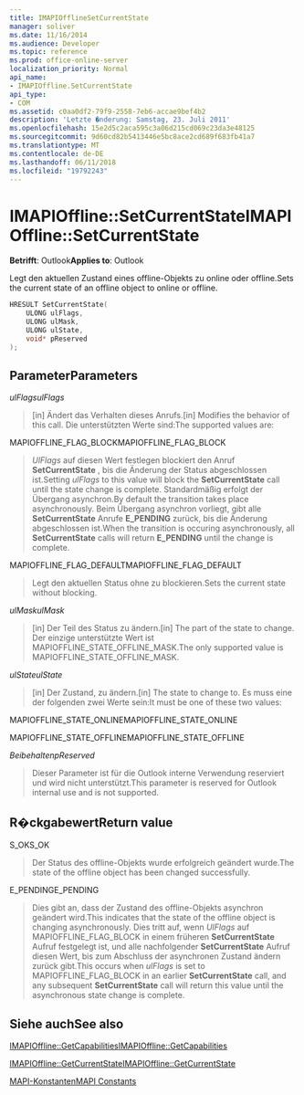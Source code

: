 ```yaml
---
title: IMAPIOfflineSetCurrentState
manager: soliver
ms.date: 11/16/2014
ms.audience: Developer
ms.topic: reference
ms.prod: office-online-server
localization_priority: Normal
api_name:
- IMAPIOffline.SetCurrentState
api_type:
- COM
ms.assetid: c0aa0df2-79f9-2558-7eb6-accae9bef4b2
description: 'Letzte �nderung: Samstag, 23. Juli 2011'
ms.openlocfilehash: 15e2d5c2aca595c3a06d215cd069c23da3e48125
ms.sourcegitcommit: 9d60cd82b5413446e5bc8ace2cd689f683fb41a7
ms.translationtype: MT
ms.contentlocale: de-DE
ms.lasthandoff: 06/11/2018
ms.locfileid: "19792243"
---
```

# <a name="imapiofflinesetcurrentstate"></a><span data-ttu-id="f084d-103">IMAPIOffline::SetCurrentState</span><span class="sxs-lookup"><span data-stu-id="f084d-103">IMAPIOffline::SetCurrentState</span></span>

  
  
<span data-ttu-id="f084d-104">**Betrifft**: Outlook</span><span class="sxs-lookup"><span data-stu-id="f084d-104">**Applies to**: Outlook</span></span> 
  
<span data-ttu-id="f084d-105">Legt den aktuellen Zustand eines offline-Objekts zu online oder offline.</span><span class="sxs-lookup"><span data-stu-id="f084d-105">Sets the current state of an offline object to online or offline.</span></span>
  
```cpp
HRESULT SetCurrentState( 
    ULONG ulFlags, 
    ULONG ulMask, 
    ULONG ulState, 
    void* pReserved 
);
```

## <a name="parameters"></a><span data-ttu-id="f084d-106">Parameter</span><span class="sxs-lookup"><span data-stu-id="f084d-106">Parameters</span></span>

 <span data-ttu-id="f084d-107">_ulFlags_</span><span class="sxs-lookup"><span data-stu-id="f084d-107">_ulFlags_</span></span>
  
> <span data-ttu-id="f084d-108">[in] Ändert das Verhalten dieses Anrufs.</span><span class="sxs-lookup"><span data-stu-id="f084d-108">[in] Modifies the behavior of this call.</span></span> <span data-ttu-id="f084d-109">Die unterstützten Werte sind:</span><span class="sxs-lookup"><span data-stu-id="f084d-109">The supported values are:</span></span>
    
<span data-ttu-id="f084d-110">MAPIOFFLINE_FLAG_BLOCK</span><span class="sxs-lookup"><span data-stu-id="f084d-110">MAPIOFFLINE_FLAG_BLOCK</span></span>
  
> <span data-ttu-id="f084d-111">_UlFlags_ auf diesen Wert festlegen blockiert den Anruf **SetCurrentState** , bis die Änderung der Status abgeschlossen ist.</span><span class="sxs-lookup"><span data-stu-id="f084d-111">Setting  _ulFlags_ to this value will block the **SetCurrentState** call until the state change is complete.</span></span> <span data-ttu-id="f084d-112">Standardmäßig erfolgt der Übergang asynchron.</span><span class="sxs-lookup"><span data-stu-id="f084d-112">By default the transition takes place asynchronously.</span></span> <span data-ttu-id="f084d-113">Beim Übergang asynchron vorliegt, gibt alle **SetCurrentState** Anrufe **E_PENDING** zurück, bis die Änderung abgeschlossen ist.</span><span class="sxs-lookup"><span data-stu-id="f084d-113">When the transition is occuring asynchronously, all **SetCurrentState** calls will return **E_PENDING** until the change is complete.</span></span> 
    
<span data-ttu-id="f084d-114">MAPIOFFLINE_FLAG_DEFAULT</span><span class="sxs-lookup"><span data-stu-id="f084d-114">MAPIOFFLINE_FLAG_DEFAULT</span></span>
  
> <span data-ttu-id="f084d-115">Legt den aktuellen Status ohne zu blockieren.</span><span class="sxs-lookup"><span data-stu-id="f084d-115">Sets the current state without blocking.</span></span>
    
 <span data-ttu-id="f084d-116">_ulMask_</span><span class="sxs-lookup"><span data-stu-id="f084d-116">_ulMask_</span></span>
  
> <span data-ttu-id="f084d-117">[in] Der Teil des Status zu ändern.</span><span class="sxs-lookup"><span data-stu-id="f084d-117">[in] The part of the state to change.</span></span> <span data-ttu-id="f084d-118">Der einzige unterstützte Wert ist MAPIOFFLINE_STATE_OFFLINE_MASK.</span><span class="sxs-lookup"><span data-stu-id="f084d-118">The only supported value is MAPIOFFLINE_STATE_OFFLINE_MASK.</span></span>
    
 <span data-ttu-id="f084d-119">_ulState_</span><span class="sxs-lookup"><span data-stu-id="f084d-119">_ulState_</span></span>
  
> <span data-ttu-id="f084d-120">[in] Der Zustand, zu ändern.</span><span class="sxs-lookup"><span data-stu-id="f084d-120">[in] The state to change to.</span></span> <span data-ttu-id="f084d-121">Es muss eine der folgenden zwei Werte sein:</span><span class="sxs-lookup"><span data-stu-id="f084d-121">It must be one of these two values:</span></span>
    
<span data-ttu-id="f084d-122">MAPIOFFLINE_STATE_ONLINE</span><span class="sxs-lookup"><span data-stu-id="f084d-122">MAPIOFFLINE_STATE_ONLINE</span></span>
  
> 
    
<span data-ttu-id="f084d-123">MAPIOFFLINE_STATE_OFFLINE</span><span class="sxs-lookup"><span data-stu-id="f084d-123">MAPIOFFLINE_STATE_OFFLINE</span></span>
  
> 
    
 <span data-ttu-id="f084d-124">_Beibehalten_</span><span class="sxs-lookup"><span data-stu-id="f084d-124">_pReserved_</span></span>
  
> <span data-ttu-id="f084d-125">Dieser Parameter ist für die Outlook interne Verwendung reserviert und wird nicht unterstützt.</span><span class="sxs-lookup"><span data-stu-id="f084d-125">This parameter is reserved for Outlook internal use and is not supported.</span></span> 
    
## <a name="return-value"></a><span data-ttu-id="f084d-126">R�ckgabewert</span><span class="sxs-lookup"><span data-stu-id="f084d-126">Return value</span></span>

<span data-ttu-id="f084d-127">S_OK</span><span class="sxs-lookup"><span data-stu-id="f084d-127">S_OK</span></span>
  
> <span data-ttu-id="f084d-128">Der Status des offline-Objekts wurde erfolgreich geändert wurde.</span><span class="sxs-lookup"><span data-stu-id="f084d-128">The state of the offline object has been changed successfully.</span></span>
    
<span data-ttu-id="f084d-129">E_PENDING</span><span class="sxs-lookup"><span data-stu-id="f084d-129">E_PENDING</span></span>
  
> <span data-ttu-id="f084d-130">Dies gibt an, dass der Zustand des offline-Objekts asynchron geändert wird.</span><span class="sxs-lookup"><span data-stu-id="f084d-130">This indicates that the state of the offline object is changing asynchronously.</span></span> <span data-ttu-id="f084d-131">Dies tritt auf, wenn _UlFlags_ auf MAPIOFFLINE_FLAG_BLOCK in einem früheren **SetCurrentState** Aufruf festgelegt ist, und alle nachfolgender **SetCurrentState** Aufruf diesen Wert, bis zum Abschluss der asynchronen Zustand ändern zurück gibt.</span><span class="sxs-lookup"><span data-stu-id="f084d-131">This occurs when  _ulFlags_ is set to MAPIOFFLINE_FLAG_BLOCK in an earlier **SetCurrentState** call, and any subsequent **SetCurrentState** call will return this value until the asynchronous state change is complete.</span></span> 
    
## <a name="see-also"></a><span data-ttu-id="f084d-132">Siehe auch</span><span class="sxs-lookup"><span data-stu-id="f084d-132">See also</span></span>



[<span data-ttu-id="f084d-133">IMAPIOffline::GetCapabilities</span><span class="sxs-lookup"><span data-stu-id="f084d-133">IMAPIOffline::GetCapabilities</span></span>](imapioffline-getcapabilities.md)
  
[<span data-ttu-id="f084d-134">IMAPIOffline::GetCurrentState</span><span class="sxs-lookup"><span data-stu-id="f084d-134">IMAPIOffline::GetCurrentState</span></span>](imapioffline-getcurrentstate.md)


[<span data-ttu-id="f084d-135">MAPI-Konstanten</span><span class="sxs-lookup"><span data-stu-id="f084d-135">MAPI Constants</span></span>](mapi-constants.md)

